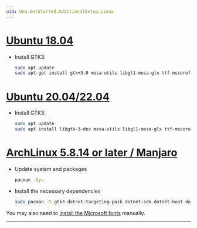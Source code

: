 ```yaml
---
uid: Uno.GetStarted.AdditionalSetup.Linux
---
```


# [**Ubuntu 18.04**](#tab/ubuntu1804)

- Install GTK3:

    ```bash
    sudo apt update
    sudo apt-get install gtk+3.0 mesa-utils libgl1-mesa-glx ttf-mscorefonts-installer
    ```

# [**Ubuntu 20.04/22.04**](#tab/ubuntu2004)

- Install GTK3:

    ```bash
    sudo apt update
    sudo apt install libgtk-3-dev mesa-utils libgl1-mesa-glx ttf-mscorefonts-installer
    ```

# [**ArchLinux 5.8.14 or later / Manjaro**](#tab/archlinux2004)

- Update system and packages

    ```bash
    pacman -Syu
    ```

- Install the necessary dependencies

    ```bash
    sudo pacman -S gtk3 dotnet-targeting-pack dotnet-sdk dotnet-host dotnet-runtime mono python mono-msbuild ninja gn aspnet-runtime
    ```

You may also need to [install the Microsoft fonts](https://wiki.archlinux.org/title/Microsoft_fonts) manually.
***
